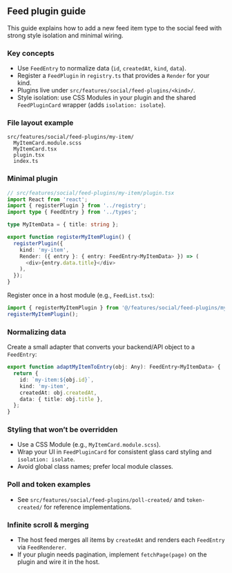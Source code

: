 ## Feed plugin guide

This guide explains how to add a new feed item type to the social feed with strong style isolation and minimal wiring.

### Key concepts
- Use `FeedEntry` to normalize data (`id`, `createdAt`, `kind`, `data`).
- Register a `FeedPlugin` in `registry.ts` that provides a `Render` for your kind.
- Plugins live under `src/features/social/feed-plugins/<kind>/`.
- Style isolation: use CSS Modules in your plugin and the shared `FeedPluginCard` wrapper (adds `isolation: isolate`).

### File layout example
```
src/features/social/feed-plugins/my-item/
  MyItemCard.module.scss
  MyItemCard.tsx
  plugin.tsx
  index.ts
```

### Minimal plugin
```ts
// src/features/social/feed-plugins/my-item/plugin.tsx
import React from 'react';
import { registerPlugin } from '../registry';
import type { FeedEntry } from '../types';

type MyItemData = { title: string };

export function registerMyItemPlugin() {
  registerPlugin({
    kind: 'my-item',
    Render: ({ entry }: { entry: FeedEntry<MyItemData> }) => (
      <div>{entry.data.title}</div>
    ),
  });
}
```

Register once in a host module (e.g., `FeedList.tsx`):
```ts
import { registerMyItemPlugin } from '@/features/social/feed-plugins/my-item';
registerMyItemPlugin();
```

### Normalizing data
Create a small adapter that converts your backend/API object to a `FeedEntry`:
```ts
export function adaptMyItemToEntry(obj: Any): FeedEntry<MyItemData> {
  return {
    id: `my-item:${obj.id}`,
    kind: 'my-item',
    createdAt: obj.createdAt,
    data: { title: obj.title },
  };
}
```

### Styling that won’t be overridden
- Use a CSS Module (e.g., `MyItemCard.module.scss`).
- Wrap your UI in `FeedPluginCard` for consistent glass card styling and `isolation: isolate`.
- Avoid global class names; prefer local module classes.

### Poll and token examples
- See `src/features/social/feed-plugins/poll-created/` and `token-created/` for reference implementations.

### Infinite scroll & merging
- The host feed merges all items by `createdAt` and renders each `FeedEntry` via `FeedRenderer`.
- If your plugin needs pagination, implement `fetchPage(page)` on the plugin and wire it in the host.


